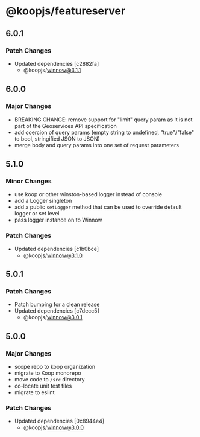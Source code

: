 # @koopjs/featureserver

## 6.0.1

### Patch Changes

- Updated dependencies [c2882fa]
  - @koopjs/winnow@3.1.1

## 6.0.0

### Major Changes

- BREAKING CHANGE: remove support for "limit" query param as it is not part of the Geoservices API specification
- add coercion of query params (empty string to undefined, "true"/"false" to bool, stringified JSON to JSON)
- merge body and query params into one set of request parameters

## 5.1.0

### Minor Changes

- use koop or other winston-based logger instead of console
- add a Logger singleton
- add a public `setLogger` method that can be used to override default logger or set level
- pass logger instance on to Winnow

### Patch Changes

- Updated dependencies [c1b0bce]
  - @koopjs/winnow@3.1.0

## 5.0.1

### Patch Changes

- Patch bumping for a clean release
- Updated dependencies [c7decc5]
  - @koopjs/winnow@3.0.1

## 5.0.0

### Major Changes

- scope repo to koop organization
- migrate to Koop monorepo
- move code to `/src` directory
- co-locate unit test files
- migrate to eslint

### Patch Changes

- Updated dependencies [0c8944e4]
  - @koopjs/winnow@3.0.0
